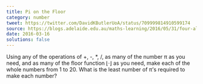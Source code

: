 ```yaml
---
title: Pi on the Floor
category: number
tweet: https://twitter.com/DavidKButlerUoA/status/709999814910599174
source: https://blogs.adelaide.edu.au/maths-learning/2016/05/31/four-alternatives-to-the-four-fours/
date: 2016-03-16
solutions: false
---
```

Using any of the operations of +, -, *, /, as many of the number π as you need, and as many of the floor function ⌊·⌋ as you need, make each of the whole numbers from 1 to 20. What is the least number of π’s required to make each number?

